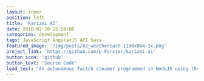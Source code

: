 ```yaml
---
layout: inner
position: left
title: 'Karizmi AI'
date: 2016-02-20 15:56:00
categories: development
tags: JavaScript AngularJS API Sass
featured_image: '/img/posts/02_weathercast-1130x864-2x.png'
project_link: 'https://github.com/L-Forster/karizmi-ai'
button_icon: 'github'
button_text: 'Source Code'
lead_text: "An autonomous Twitch steamer programmed in NodeJS using the OpenAI API. The name was inspired by Al-Khwarizmi, inventor of the algorithm. It scrapes messages from the Twitch chat and generates a response. It stores the memory of the generated conversation with a maximum length. The personality can be completely personalised to suit the user's desire."
---
```

